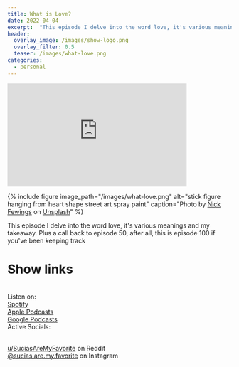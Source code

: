 ```yaml
---
title: What is Love?
date: 2022-04-04
excerpt:  "This episode I delve into the word love, it's various meanings and my takeaway"
header:
  overlay_image: /images/show-logo.png
  overlay_filter: 0.5
  teaser: /images/what-love.png
categories:
  - personal
---
```

<iframe src='https://open.spotify.com/embed/episode/6z4QqAmW2GmX3bvt5kcpBm' width='80%' height='232' frameborder='0' allowtransparency='true' allow='encrypted-media'></iframe>

{% include figure image_path="/images/what-love.png" alt="stick figure hanging from heart shape street art spray paint" caption="Photo by <a href='https://unsplash.com/@jannerboy62?utm_source=unsplash&utm_medium=referral&utm_content=creditCopyText'>Nick Fewings</a> on <a href='https://unsplash.com/s/photos/what-is-love?utm_source=unsplash&utm_medium=referral&utm_content=creditCopyText'>Unsplash</a>" %}

This episode I delve into the word love, it's various meanings and my takeaway. Plus a call  back to episode 50, after all, this is episode 100 if you've been keeping track

# Show links

<br> Listen on:
<br> [Spotify](https://open.spotify.com/show/3XjoipCU3QzeIaQAAQpBdW)  <a href='https://open.spotify.com/show/3XjoipCU3QzeIaQAAQpBdW'><i class='fab fa-spotify'></i></a>
<br> [Apple Podcasts](https://podcasts.apple.com/us/podcast/sucias-are-my-favorite/id1548173787) <a href='https://podcasts.apple.com/us/podcast/sucias-are-my-favorite/id1548173787'> <i class='fas fa-podcast'></i></a>
<br> [Google Podcasts](https://podcasts.google.com/feed/aHR0cHM6Ly9hbmNob3IuZm0vcy80MjI0YzYzYy9wb2RjYXN0L3Jzcw)  <a href='https://podcasts.google.com/feed/aHR0cHM6Ly9hbmNob3IuZm0vcy80MjI0YzYzYy9wb2RjYXN0L3Jzcw'><i class='fab fa-google-play'></i></a>
<br> Active Socials:

<br> [u/SuciasAreMyFavorite](https://reddit.com/u/suciasaremyfavorite/submitted) on Reddit <a href='https://reddit.com/u/suciasaremyfavorite/submitted'><i class='fab fa-reddit'></i></a>
<br> [@sucias.are.my.favorite](https://instagram.com/sucias.are.my.favorite) on Instagram  <a href='https://www.instagram.com/sucias.are.my.favorite'><i class='fab fa-instagram'></i></a>
